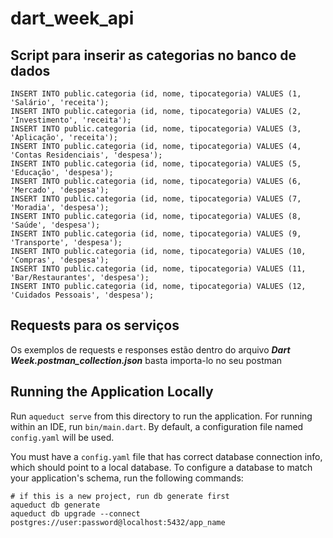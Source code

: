 # dart_week_api

## Script para inserir as categorias no banco de dados

```
INSERT INTO public.categoria (id, nome, tipocategoria) VALUES (1, 'Salário', 'receita');
INSERT INTO public.categoria (id, nome, tipocategoria) VALUES (2, 'Investimento', 'receita');
INSERT INTO public.categoria (id, nome, tipocategoria) VALUES (3, 'Aplicação', 'receita');
INSERT INTO public.categoria (id, nome, tipocategoria) VALUES (4, 'Contas Residenciais', 'despesa');
INSERT INTO public.categoria (id, nome, tipocategoria) VALUES (5, 'Educação', 'despesa');
INSERT INTO public.categoria (id, nome, tipocategoria) VALUES (6, 'Mercado', 'despesa');
INSERT INTO public.categoria (id, nome, tipocategoria) VALUES (7, 'Moradia', 'despesa');
INSERT INTO public.categoria (id, nome, tipocategoria) VALUES (8, 'Saúde', 'despesa');
INSERT INTO public.categoria (id, nome, tipocategoria) VALUES (9, 'Transporte', 'despesa');
INSERT INTO public.categoria (id, nome, tipocategoria) VALUES (10, 'Compras', 'despesa');
INSERT INTO public.categoria (id, nome, tipocategoria) VALUES (11, 'Bar/Restaurantes', 'despesa');
INSERT INTO public.categoria (id, nome, tipocategoria) VALUES (12, 'Cuidados Pessoais', 'despesa');
```

## Requests para os serviços

Os exemplos de requests e responses estão dentro do arquivo ***Dart Week.postman_collection.json*** basta importa-lo no seu postman

## Running the Application Locally

Run `aqueduct serve` from this directory to run the application. For running within an IDE, run `bin/main.dart`. By default, a configuration file named `config.yaml` will be used.

You must have a `config.yaml` file that has correct database connection info, which should point to a local database. To configure a database to match your application's schema, run the following commands:

```
# if this is a new project, run db generate first
aqueduct db generate
aqueduct db upgrade --connect postgres://user:password@localhost:5432/app_name
```

